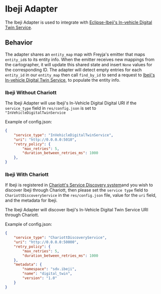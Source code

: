 # Ibeji Adapter

The Ibeji Adapter is used to integrate with [Eclipse-Ibeji's In-vehicle Digital Twin Service](https://github.com/eclipse-ibeji/ibeji).

## Behavior

The adapter shares an `entity_map` map with Freyja's emitter that maps `entity_id`s to its entity info. When the emitter receives new mappings from the cartographer, it will update this shared state and insert `None` values for the corresponding ID. The adapter will detect empty entries for each `entity_id` in our `entity_map` then call `find_by_id` to send a request to [Ibeji's In-vehicle Digital Twin Service](https://github.com/eclipse-ibeji/ibeji), to populate the entity info.

### Ibeji Without Chariott

The Ibeji Adapter will use Ibeji's In-Vehicle Digital Digital URI if the `service_type` field in `res/config.json` is set to `"InVehicleDigitalTwinService`

Example of config.json:

```json
{
    "service_type": "InVehicleDigitalTwinService",
    "uri": "http://0.0.0.0:5010",
    "retry_policy": {
        "max_retries": 5,
        "duration_between_retries_ms": 1000
    },
}
```

### Ibeji With Chariott

If Ibeji is registered in [Chariott's Service Discovery system](https://github.com/eclipse-chariott/chariott/blob/main/service_discovery/README.md)and you wish to discover Ibeji through Chariott, then please set the `service type` field to `ChariottDiscoveryService` in the `res/config.json` file, value for the `uri` field, and the metadata for Ibeji.

The Ibeji Adapter will discover Ibeji's In-Vehicle Digital Twin Service URI through Chariott.

Example of config.json:

```json
{
    "service_type": "ChariottDiscoveryService",
    "uri": "http://0.0.0.0:50000",
    "retry_policy": {
        "max_retries": 5,
        "duration_between_retries_ms": 1000
    },
    "metadata": {
        "namespace": "sdv.ibeji",
        "name": "digital_twin",
        "version": "1.0"
    }
}
```
